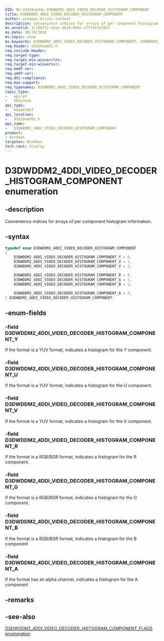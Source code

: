 ```yaml
---
UID: NE:d3d10umddi.D3DWDDM2_4DDI_VIDEO_DECODER_HISTOGRAM_COMPONENT
title: D3DWDDM2_4DDI_VIDEO_DECODER_HISTOGRAM_COMPONENT
author: windows-driver-content
description: Convenience indices for arrays of per component histogram information.
ms.assetid: 2c109732-d1ee-4b19-884c-17f75e7e3823
ms.date: 10/19/2018
ms.topic: enum
ms.keywords: D3DWDDM2_4DDI_VIDEO_DECODER_HISTOGRAM_COMPONENT, D3DWDDM2_4DDI_VIDEO_DECODER_HISTOGRAM_COMPONENT,
req.header: d3d10umddi.h
req.include-header:
req.target-type:
req.target-min-winverclnt:
req.target-min-winversvr:
req.kmdf-ver:
req.umdf-ver:
req.ddi-compliance:
req.max-support:
req.typenames: D3DWDDM2_4DDI_VIDEO_DECODER_HISTOGRAM_COMPONENT
topic_type:
-	apiref
-	kbSyntax
api_type:
-	HeaderDef
api_location:
-	d3d10umddi.h
api_name:
-	D3DWDDM2_4DDI_VIDEO_DECODER_HISTOGRAM_COMPONENT
product: 
- Windows
targetos: Windows
tech.root: display
---
```


# D3DWDDM2_4DDI_VIDEO_DECODER_HISTOGRAM_COMPONENT enumeration

## -description

Convenience indices for arrays of per component histogram information.

## -syntax


```cpp
typedef enum D3DWDDM2_4DDI_VIDEO_DECODER_HISTOGRAM_COMPONENT
{
    D3DWDDM2_4DDI_VIDEO_DECODER_HISTOGRAM_COMPONENT_Y = 0,
    D3DWDDM2_4DDI_VIDEO_DECODER_HISTOGRAM_COMPONENT_U = 1,
    D3DWDDM2_4DDI_VIDEO_DECODER_HISTOGRAM_COMPONENT_V = 2,

    D3DWDDM2_4DDI_VIDEO_DECODER_HISTOGRAM_COMPONENT_R = 0,
    D3DWDDM2_4DDI_VIDEO_DECODER_HISTOGRAM_COMPONENT_G = 1,
    D3DWDDM2_4DDI_VIDEO_DECODER_HISTOGRAM_COMPONENT_B = 2,

    D3DWDDM2_4DDI_VIDEO_DECODER_HISTOGRAM_COMPONENT_A = 3,
} D3DWDDM2_4DDI_VIDEO_DECODER_HISTOGRAM_COMPONENT;
```

## -enum-fields

### -field D3DWDDM2_4DDI_VIDEO_DECODER_HISTOGRAM_COMPONENT_Y

If the format is a YUV format, indicates a histogram for the Y component.

### -field D3DWDDM2_4DDI_VIDEO_DECODER_HISTOGRAM_COMPONENT_U

If the format is a YUV format, indicates a histogram for the U component.

### -field D3DWDDM2_4DDI_VIDEO_DECODER_HISTOGRAM_COMPONENT_V

If the format is a YUV format, indicates a histogram for the V component.

### -field D3DWDDM2_4DDI_VIDEO_DECODER_HISTOGRAM_COMPONENT_R

If the format is a RGB/BGR format, indicates a histogram for the R component.

### -field D3DWDDM2_4DDI_VIDEO_DECODER_HISTOGRAM_COMPONENT_G

If the format is a RGB/BGR format, indicates a histogram for the G component.

### -field D3DWDDM2_4DDI_VIDEO_DECODER_HISTOGRAM_COMPONENT_B

If the format is a RGB/BGR format, indicates a histogram for the B component

### -field D3DWDDM2_4DDI_VIDEO_DECODER_HISTOGRAM_COMPONENT_A

If the format has an alpha channel, indicates a histogram for the A component

## -remarks

## -see-also

[D3DWDDM2_4DDI_VIDEO_DECODER_HISTOGRAM_COMPONENT_FLAGS enumeration](ne-d3d10umddi-d3dwddm2_4ddi_video_decoder_histogram_component_flags.md)
